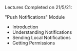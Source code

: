 Lectures Completed on 21/5/21:

"Push Notifications" Module
* Introduction
* Understanding Notifications
* Sending Local Notifications
* Getting Permissions